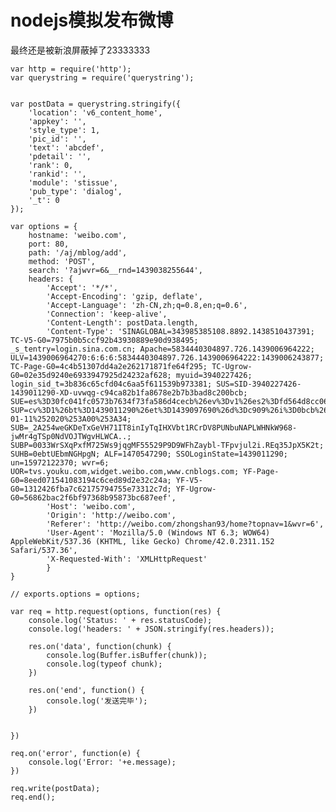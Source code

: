 # nodejs模拟发布微博 #

最终还是被新浪屏蔽掉了23333333

    var http = require('http');
    var querystring = require('querystring');
    
    
    var postData = querystring.stringify({
    	'location': 'v6_content_home',
    	'appkey': '',
    	'style_type': 1,
    	'pic_id': '',
    	'text': 'abcdef',
    	'pdetail': '',
    	'rank': 0,
    	'rankid': '',
    	'module': 'stissue',
    	'pub_type': 'dialog',
    	'_t': 0
    });
    
    var options = {
    	hostname: 'weibo.com',
    	port: 80,
    	path: '/aj/mblog/add',
    	method: 'POST',
    	search: '?ajwvr=6&__rnd=1439038255644',
    	headers: {
    		'Accept': '*/*',
    		'Accept-Encoding': 'gzip, deflate',
    		'Accept-Language': 'zh-CN,zh;q=0.8,en;q=0.6',
    		'Connection': 'keep-alive',
    		'Content-Length': postData.length,
    		'Content-Type': 'SINAGLOBAL=343985385108.8892.1438510437391; TC-V5-G0=7975b0b5ccf92b43930889e90d938495; _s_tentry=login.sina.com.cn; Apache=5834440304897.726.1439006964222; ULV=1439006964270:6:6:6:5834440304897.726.1439006964222:1439006243877; TC-Page-G0=4c4b51307dd4a2e262171871fe64f295; TC-Ugrow-G0=02e35d9240e6933947925d24232af628; myuid=3940227426; login_sid_t=3b836c65cfd04c6aa5f611539b973381; SUS=SID-3940227426-1439011290-XD-uvwqg-c94ca82b1fa8678e2b7b3bad8c200bcb; SUE=es%3D30fc041fc0573b7634f73fa586d4cecb%26ev%3Dv1%26es2%3Dfd564d8cc063c3d46796fa555f2d8595%26rs0%3DnjsT6QhCpaPTI5Ue%252BzRCbjyQ0NnUR83GeXmSx3m17vhLz19UmjZjjjEV%252BO%252FjQeLDo4XaEzSfpXQnv5cH5yHbvZkH%252B2fik1SVLAXmQuYy13Yj%252BA%252BHpCGBGB3F2Iv8v4AKPMZZaTFtB%252Fnjdu%252FM%252B4ODDcZVTTmNIqQTcpnOplAqr00%253D%26rv%3D0; SUP=cv%3D1%26bt%3D1439011290%26et%3D1439097690%26d%3Dc909%26i%3D0bcb%26us%3D1%26vf%3D0%26vt%3D0%26ac%3D0%26st%3D0%26uid%3D3940227426%26name%3D15972122370%26nick%3Dzhongshan93%26fmp%3D%26lcp%3D2014-01-11%252020%253A00%253A34; SUB=_2A254weGKDeTxGeVH71IT8inIyTqIHXVbt1RCrDV8PUNbuNAPLWHNkW968-jwMr4gTSp0NdVOJTWgvHLWCA..; SUBP=0033WrSXqPxfM725Ws9jqgMF55529P9D9WFhZaybl-TFpvjul2i.REq35JpX5K2t; SUHB=0ebtUEbmNGHpgN; ALF=1470547290; SSOLoginState=1439011290; un=15972122370; wvr=6; UOR=tvs.youku.com,widget.weibo.com,www.cnblogs.com; YF-Page-G0=8eed071541083194c6ced89d2e32c24a; YF-V5-G0=1312426fba7c62175794755e73312c7d; YF-Ugrow-G0=56862bac2f6bf97368b95873bc687eef',
    		'Host': 'weibo.com',
    		'Origin': 'http://weibo.com',
    		'Referer': 'http://weibo.com/zhongshan93/home?topnav=1&wvr=6',
    		'User-Agent': 'Mozilla/5.0 (Windows NT 6.3; WOW64) AppleWebKit/537.36 (KHTML, like Gecko) Chrome/42.0.2311.152 Safari/537.36',
    		'X-Requested-With': 'XMLHttpRequest'
    		}
    }
    
    // exports.options = options; 
    
    var req = http.request(options, function(res) {
    	console.log('Status: ' + res.statusCode);
    	console.log('headers: ' + JSON.stringify(res.headers));
    
    	res.on('data', function(chunk) {
    		console.log(Buffer.isBuffer(chunk));
    		console.log(typeof chunk);
    	})
    
    	res.on('end', function() {
    		console.log('发送完毕');
    	})
    
    	
    })
    
    req.on('error', function(e) {
    	console.log('Error: '+e.message);
    })
    
    req.write(postData);
    req.end();